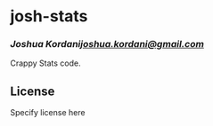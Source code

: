 # josh-stats
### _Joshua Kordani<joshua.kordani@gmail.com>_

Crappy Stats code.

## License

Specify license here

